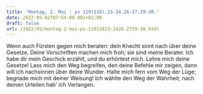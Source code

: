 ```yaml
---
title: 'Montag, 2. Mai : ps 119(118),23-24.26-27.29-30.'
date: 2022-05-02T07:54:00.001+02:00
draft: false
url: /2022/05/montag-2-mai-ps-11911823-2426-2729-30.html
---
```


Wenn auch Fürsten gegen mich beraten: dein Knecht sinnt nach über deine Gesetze. Deine Vorschriften machen mich froh; sie sind meine Berater. Ich habe dir mein Geschick erzählt, und du erhörtest mich. Lehre mich deine Gesetze! Lass mich den Weg begreifen, den deine Befehle mir zeigen, dann will ich nachsinnen über deine Wunder. Halte mich fern vom Weg der Lüge; begnade mich mit deiner Weisung! Ich wählte den Weg der Wahrheit; nach deinen Urteilen hab' ich Verlangen.